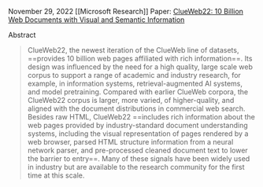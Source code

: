 November 29, 2022
[[Microsoft Research]]
Paper: [ClueWeb22: 10 Billion Web Documents with Visual and Semantic Information](https://arxiv.org/abs/2211.15848)


Abstract
> ClueWeb22, the newest iteration of the ClueWeb line of datasets, ==provides 10 billion web pages affiliated with rich information==. Its design was influenced by the need for a high quality, large scale web corpus to support a range of academic and industry research, for example, in information systems, retrieval-augmented AI systems, and model pretraining. Compared with earlier ClueWeb corpora, the ClueWeb22 corpus is larger, more varied, of higher-quality, and aligned with the document distributions in commercial web search. Besides raw HTML, ClueWeb22 ==includes rich information about the web pages provided by industry-standard document understanding systems, including the visual representation of pages rendered by a web browser, parsed HTML structure information from a neural network parser, and pre-processed cleaned document text to lower the barrier to entry==. Many of these signals have been widely used in industry but are available to the research community for the first time at this scale.
